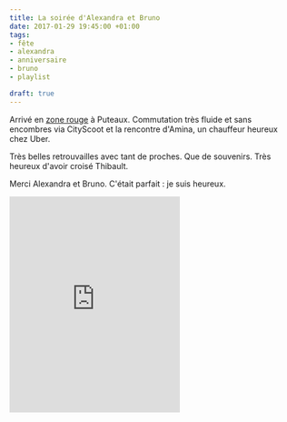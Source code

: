 ```yaml
---
title: La soirée d'Alexandra et Bruno
date: 2017-01-29 19:45:00 +01:00
tags:
- fête
- alexandra
- anniversaire
- bruno
- playlist

draft: true
---
```


Arrivé en [zone rouge](http://ducamp.me/Zone_rouge) à Puteaux. Commutation très fluide et sans encombres via CityScoot et la rencontre d'Amina, un chauffeur heureux chez Uber. 

Très belles retrouvailles avec tant de proches. 
Que de souvenirs. Très heureux d'avoir croisé Thibault. 

Merci Alexandra et Bruno. C'était parfait : je suis heureux. 


<iframe src="https://embed.spotify.com/?uri=spotify%3Auser%3Axtof_fr%3Aplaylist%3A4FK2bBl91fC3coe4d5PSGe" width="300" height="380" frameborder="0" allowtransparency="true"></iframe>